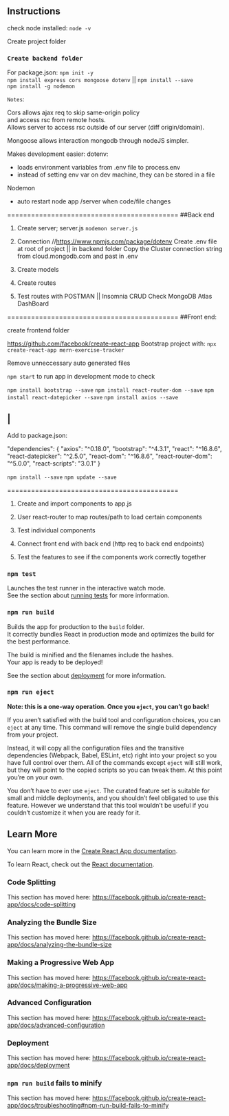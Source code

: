 
## Instructions

check node installed: `node -v`

Create project folder

### `Create backend folder`
For package.json: `npm init -y`<br />
`npm install express cors mongoose dotenv` || `npm install --save`<br />
`npm install -g nodemon`

`Notes`:

Cors allows ajax req to skip same-origin policy<br />
and access rsc from remote hosts.<br />
Allows server to access rsc outside of our server (diff origin/domain).

Mongoose allows interaction mongodb through nodeJS simpler.

Makes development easier:
dotenv:
- loads environment variables from .env file to process.env
- instead of setting env var on dev machine, they can be stored in a file

Nodemon
- auto restart node app /server when code/file changes


===========================================
##Back end

1. Create server; server.js
`nodemon server.js`

2. Connection
//https://www.npmjs.com/package/dotenv
Create .env file at root of project || in backend folder
Copy the Cluster connection string from cloud.mongodb.com and past in .env

3. Create models

4. Create routes

5. Test routes with POSTMAN || Insomnia
CRUD
Check MongoDB Atlas DashBoard

===========================================
##Front end:

create frontend folder

https://github.com/facebook/create-react-app
Bootstrap project with:
`npx create-react-app mern-exercise-tracker`

Remove unneccessary auto generated files

`npm start` to run app in development mode to check

`npm install bootstrap --save`
`npm install react-router-dom --save`
`npm install react-datepicker --save`
`npm install axios --save`

|
--------------------------------------------
Add to package.json:

  "dependencies": {
    "axios": "^0.18.0",
    "bootstrap": "^4.3.1",
    "react": "^16.8.6",
    "react-datepicker": "^2.5.0",
    "react-dom": "^16.8.6",
    "react-router-dom": "^5.0.0",
    "react-scripts": "3.0.1"
  }
  
  `npm install --save`
  `npm update --save`

===========================================
1. Create and import components to app.js

2. User react-router to map routes/path to load certain components

3. Test individual components

4. Connect front end with back end (http req to back end endpoints)

5. Test the features to see if the components work correctly together





### `npm test`

Launches the test runner in the interactive watch mode.<br />
See the section about [running tests](https://facebook.github.io/create-react-app/docs/running-tests) for more information.

### `npm run build`

Builds the app for production to the `build` folder.<br />
It correctly bundles React in production mode and optimizes the build for the best performance.

The build is minified and the filenames include the hashes.<br />
Your app is ready to be deployed!

See the section about [deployment](https://facebook.github.io/create-react-app/docs/deployment) for more information.

### `npm run eject`

**Note: this is a one-way operation. Once you `eject`, you can’t go back!**

If you aren’t satisfied with the build tool and configuration choices, you can `eject` at any time. This command will remove the single build dependency from your project.

Instead, it will copy all the configuration files and the transitive dependencies (Webpack, Babel, ESLint, etc) right into your project so you have full control over them. All of the commands except `eject` will still work, but they will point to the copied scripts so you can tweak them. At this point you’re on your own.

You don’t have to ever use `eject`. The curated feature set is suitable for small and middle deployments, and you shouldn’t feel obligated to use this feature. However we understand that this tool wouldn’t be useful if you couldn’t customize it when you are ready for it.

## Learn More

You can learn more in the [Create React App documentation](https://facebook.github.io/create-react-app/docs/getting-started).

To learn React, check out the [React documentation](https://reactjs.org/).

### Code Splitting

This section has moved here: https://facebook.github.io/create-react-app/docs/code-splitting

### Analyzing the Bundle Size

This section has moved here: https://facebook.github.io/create-react-app/docs/analyzing-the-bundle-size

### Making a Progressive Web App

This section has moved here: https://facebook.github.io/create-react-app/docs/making-a-progressive-web-app

### Advanced Configuration

This section has moved here: https://facebook.github.io/create-react-app/docs/advanced-configuration

### Deployment

This section has moved here: https://facebook.github.io/create-react-app/docs/deployment

### `npm run build` fails to minify

This section has moved here: https://facebook.github.io/create-react-app/docs/troubleshooting#npm-run-build-fails-to-minify
